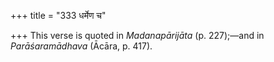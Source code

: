 +++
title = "333 धर्मेण च"

+++
This verse is quoted in *Madanapārijāta* (p. 227);—and in
*Parāśaramādhava* (Ācāra, p. 417).


